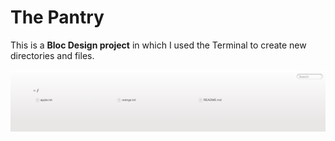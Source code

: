 # The Pantry

This is a **Bloc Design project** in which I used the Terminal to create new directories and files. 

![the_pantry screenshot](https://github.com/lucianchung/lucianchung.github.io/blob/master/images/github-screenshots/the-pantry.png?raw=true)

